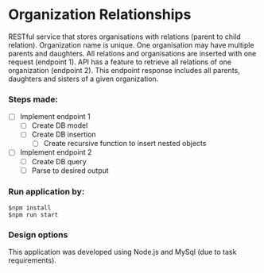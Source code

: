 # Organization Relationships

RESTful service that stores organisations with relations
(parent to child relation). Organization name is unique. One organisation may have multiple
parents and daughters. All relations and organisations are inserted with one request (endpoint
1).
API has a feature to retrieve all relations of one organization (endpoint 2). This endpoint
response includes all parents, daughters and sisters of a given organization.

### Steps made:

- [ ] Implement endpoint 1
  - [ ] Create DB model
  - [ ] Create DB insertion
    - [ ] Create recursive function to insert nested objects
- [ ] Implement endpoint 2
  - [ ] Create DB query
  - [ ] Parse to desired output

### Run application by:

```
$npm install
$npm run start
```

### Design options

This application was developed using Node.js and MySql (due to task requirements).
